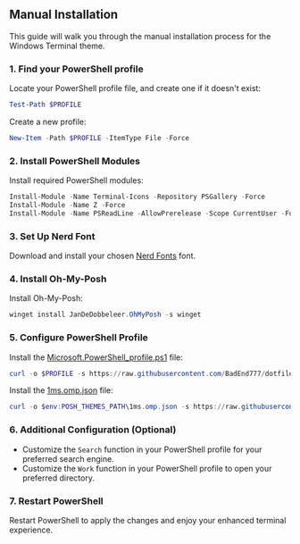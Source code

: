 ## Manual Installation

This guide will walk you through the manual installation process for the Windows Terminal theme.

### 1. Find your PowerShell profile

Locate your PowerShell profile file, and create one if it doesn't exist:

```powershell
Test-Path $PROFILE
```

Create a new profile:

```powershell
New-Item -Path $PROFILE -ItemType File -Force
```

### 2. Install PowerShell Modules

Install required PowerShell modules:

```powershell
Install-Module -Name Terminal-Icons -Repository PSGallery -Force
Install-Module -Name Z -Force
Install-Module -Name PSReadLine -AllowPrerelease -Scope CurrentUser -Force -SkipPublisherCheck
```

### 3. Set Up Nerd Font

Download and install your chosen [Nerd Fonts](https://www.nerdfonts.com/font-downloads) font.

### 4. Install Oh-My-Posh

Install Oh-My-Posh:

```powershell
winget install JanDeDobbeleer.OhMyPosh -s winget
```

### 5. Configure PowerShell Profile

Install the [Microsoft.PowerShell_profile.ps1](https://github.com/BadEnd777/dotfiles/blob/main/windows/Powershell/Microsoft.PowerShell_profile.ps1) file:

```powershell
curl -o $PROFILE -s https://raw.githubusercontent.com/BadEnd777/dotfiles/main/windows/Powershell/Microsoft.PowerShell_profile.ps1
```

Install the [1ms.omp.json](https://github.com/BadEnd777/dotfiles/blob/main/windows/Oh-My-Posh/1ms.omp.json) file:

```powershell
curl -o $env:POSH_THEMES_PATH\1ms.omp.json -s https://raw.githubusercontent.com/BadEnd777/dotfiles/main/windows/Oh-My-Posh/1ms.omp.json
```

### 6. Additional Configuration (Optional)

- Customize the `Search` function in your PowerShell profile for your preferred search engine.
- Customize the `Work` function in your PowerShell profile to open your preferred directory.

### 7. Restart PowerShell

Restart PowerShell to apply the changes and enjoy your enhanced terminal experience.
